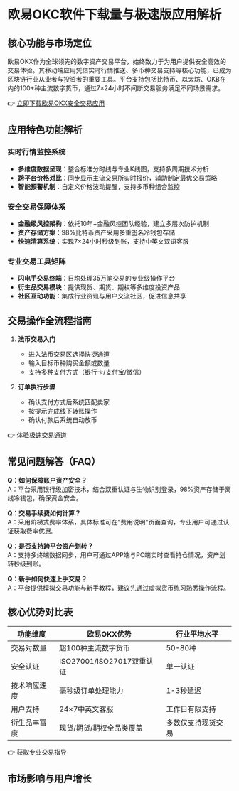 # 欧易OKC软件下载量与极速版应用解析

## 核心功能与市场定位
欧易OKX作为全球领先的数字资产交易平台，始终致力于为用户提供安全高效的交易体验。其移动端应用凭借实时行情推送、多币种交易支持等核心功能，已成为区块链行业从业者与投资者的重要工具。平台支持包括比特币、以太坊、OKB在内的100+种主流数字货币，通过7×24小时不间断交易服务满足不同场景需求。

👉 [立即下载欧易OKX安全交易应用](https://bit.ly/okx_welcome)

## 应用特色功能解析

### 实时行情监控系统
- **多维度数据呈现**：整合标准分时线与专业K线图，支持多周期技术分析
- **跨平台价格对比**：同步显示主流交易所实时报价，辅助制定最优交易策略
- **智能预警机制**：自定义价格波动提醒，支持多币种组合监控

### 安全交易保障体系
- **金融级风控架构**：依托10年+金融风控团队经验，建立多层次防护机制
- **资产存储方案**：98%比特币资产采用多重签名冷钱包存储
- **快速清算系统**：实现7×24小时秒级到账，支持中英文双语客服

### 专业交易工具矩阵
- **闪电手交易终端**：日均处理35万笔交易的专业级操作平台
- **衍生品交易模块**：提供现货、期货、期权等多维度投资产品
- **社区互动功能**：集成行业资讯与用户交流社区，促进信息共享

## 交易操作全流程指南
1. **法币交易入门**
   - 进入法币交易区选择快捷通道
   - 输入目标币种购买金额或数量
   - 支持多种支付方式（银行卡/支付宝/微信）

2. **订单执行步骤**
   - 确认支付方式后系统匹配卖家
   - 按提示完成线下转账操作
   - 确认付款后系统自动放币

👉 [体验极速交易通道](https://bit.ly/okx_welcome)

## 常见问题解答（FAQ）

**Q：如何保障账户资产安全？**  
A：平台采用银行级加密技术，结合双重认证与生物识别登录，98%资产存储于离线冷钱包，确保资金安全。

**Q：交易手续费如何计算？**  
A：采用阶梯式费率体系，具体标准可在"费用说明"页面查询，专业用户可通过认证获取费率优惠。

**Q：是否支持跨平台资产划转？**  
A：支持多终端数据同步，用户可通过APP端与PC端实时查看持仓情况，资产划转秒级到账。

**Q：新手如何快速上手交易？**  
A：平台提供模拟交易功能与新手教程，建议先通过虚拟货币练习熟悉操作流程。

## 核心优势对比表

| 功能维度       | 欧易OKX优势                     | 行业平均水平             |
|----------------|----------------------------------|--------------------------|
| 交易对数量     | 超100种主流数字货币             | 50-80种                  |
| 安全认证       | ISO27001/ISO27017双重认证       | 单一认证                 |
| 技术响应速度   | 毫秒级订单处理能力              | 1-3秒延迟                |
| 用户支持       | 24×7中英文客服                  | 工作日有限支持           |
| 衍生品丰富度   | 现货/期货/期权全品类覆盖        | 多数仅支持现货交易       |

👉 [获取专业交易指导](https://bit.ly/okx_welcome)

## 市场影响与用户增长